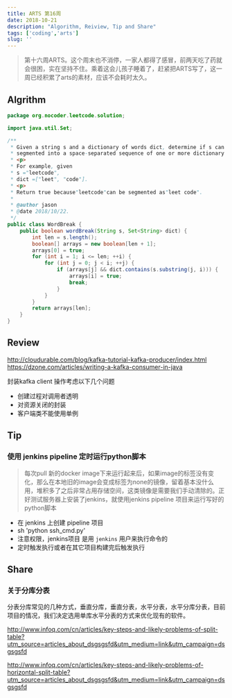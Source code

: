```yaml
---
title: ARTS 第16周
date: 2018-10-21
description: "Algorithm, Reiview, Tip and Share"
tags: ['coding','arts']
slug: ''
---
```


> 第十六周ARTS。这个周末也不消停，一家人都得了感冒，前两天吃了药就会很困，实在坚持不住。乘着这会儿孩子睡着了，赶紧把ARTS写了，这一周已经积累了arts的素材，应该不会耗时太久。

## Algrithm

```java
package org.nocoder.leetcode.solution;

import java.util.Set;

/**
 * Given a string s and a dictionary of words dict, determine if s can be
 * segmented into a space-separated sequence of one or more dictionary words.
 * <p>
 * For example, given
 * s ="leetcode",
 * dict =["leet", "code"].
 * <p>
 * Return true because"leetcode"can be segmented as"leet code".
 *
 * @author jason
 * @date 2018/10/22.
 */
public class WordBreak {
    public boolean wordBreak(String s, Set<String> dict) {
        int len = s.length();
        boolean[] arrays = new boolean[len + 1];
        arrays[0] = true;
        for (int i = 1; i <= len; ++i) {
            for (int j = 0; j < i; ++j) {
                if (arrays[j] && dict.contains(s.substring(j, i))) {
                    arrays[i] = true;
                    break;
                }
            }
        }
        return arrays[len];
    }
}

```


## Review

http://cloudurable.com/blog/kafka-tutorial-kafka-producer/index.html
https://dzone.com/articles/writing-a-kafka-consumer-in-java

封装kafka client 操作考虑以下几个问题

- 创建过程对调用者透明
- 对资源关闭的封装
- 客户端类不能使用单例

## Tip

### 使用 jenkins pipeline 定时运行python脚本

> 每次pull 新的docker image下来运行起来后，如果image的标签没有变化，那么在本地旧的image会变成标签为none的镜像，留着基本没什么用，堆积多了之后非常占用存储空间，这类镜像是需要我们手动清除的。正好测试服务器上安装了jenkins，就使用jenkins pipeline 项目来运行写好的python脚本

- 在 jenkins 上创建 pipeline 项目
- sh 'python ssh_cmd.py'
- 注意权限，jenkins项目 是用 `jenkins` 用户来执行命令的
- 定时触发执行或者在其它项目构建完后触发执行

## Share

### 关于分库分表

分表分库常见的几种方式，垂直分库，垂直分表，水平分表，水平分库分表，目前项目的情况，我们决定选用单库水平分表的方式来优化现有的软件。

http://www.infoq.com/cn/articles/key-steps-and-likely-problems-of-split-table?utm_source=articles_about_dsgsgsfd&utm_medium=link&utm_campaign=dsgsgsfd

http://www.infoq.com/cn/articles/key-steps-and-likely-problems-of-horizontal-split-table?utm_source=articles_about_dsgsgsfd&utm_medium=link&utm_campaign=dsgsgsfd

